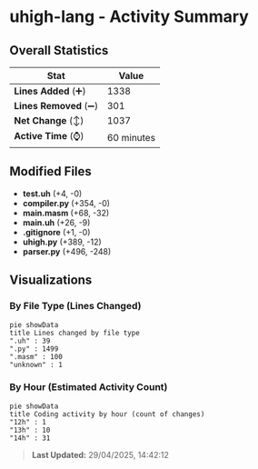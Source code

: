 # uhigh-lang - Activity Summary 

## Overall Statistics

| Stat                   | Value                                                             |
| ---------------------- | ----------------------------------------------------------------- |
| **Lines Added** (➕)   | 1338                                          |
| **Lines Removed** (➖) | 301                                        |
| **Net Change** (↕)    | 1037                |
| **Active Time** (⌚)   | 60 minutes |


## Modified Files
- **test.uh** (+4, -0)
- **compiler.py** (+354, -0)
- **main.masm** (+68, -32)
- **main.uh** (+26, -9)
- **.gitignore** (+1, -0)
- **uhigh.py** (+389, -12)
- **parser.py** (+496, -248)

## Visualizations

### By File Type (Lines Changed)

```mermaid
pie showData
title Lines changed by file type
".uh" : 39
".py" : 1499
".masm" : 100
"unknown" : 1
```

### By Hour (Estimated Activity Count)

```mermaid
pie showData
title Coding activity by hour (count of changes)
"12h" : 1
"13h" : 10
"14h" : 31
```


> **Last Updated:** 29/04/2025, 14:42:12